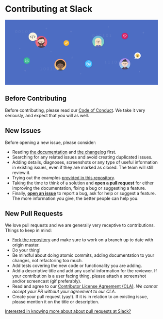 # Contributing at Slack

![Header Image](contributing_header_slack.png)

## Before Contributing

Before contributing, please read our [Code of Conduct](CODE_OF_CONDUCT.md). We take it very seriously, and expect that you will as well.

## New Issues

Before opening a new issue, please consider:

  - Reading [the documentation](https://github.com/slackhq/SlackTextViewController/blob/master/README.md) and [the changelog](https://github.com/slackhq/SlackTextViewController/blob/master/CHANGELOG.md) first.
  - Searching for any related issues and avoid creating duplicated issues.
  - Adding details, diagnoses, screenshots or any type of useful information in existing issues, even if they are marked as closed. The team will still review it.
  - Trying out the examples [provided in this repository](https://github.com/slackhq/SlackTextViewController/tree/master/Examples).
  - Taking the time to think of a solution and [**open a pull request**](#new-pull-requests) for either improving the documentation, fixing a bug or suggesting a feature.
  - Finally, [**open an issue**](https://github.com/slackhq/SlackTextViewController/issues/new) to report a bug, ask for help or suggest a feature. The more information you give, the better people can help you.


## New Pull Requests

We love pull requests and we are generally very receptive to contributions. Things to keep in mind:

- [Fork the repository](https://github.com/slackhq/SlackTextViewController) and make sure to work on a branch up to date with origin master.
- Do your thing!
- Be mindful about doing atomic commits, adding documentation to your changes, not refactoring too much.
- Add tests covering the new code or functionality you are adding.
- Add a descriptive title and add any useful information for the reviewer. If your contribution is a user facing thing, please attach a screenshot and/or screencast (gif preferably).
- Read and agree to our [Contributor License Agreement (CLA)](https://docs.google.com/a/slack-corp.com/forms/d/1q_w8rlJG_x_xJOoSUMNl7R35rkpA7N6pUkKhfHHMD9c/viewform). _We cannot accept your PR without your agreement to our CLA_.
- Create your pull request (yay!). If it is in relation to an existing issue, please mention it on the title or description.

[Interested in knowing more about about pull requests at Slack?](https://slack.engineering/on-empathy-pull-requests-979e4257d158#.awxtvmb2z)
